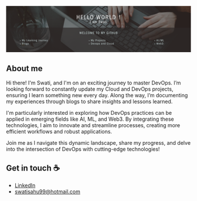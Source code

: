 <!--
**Emerald2308/Emerald2308** is a ✨ _special_ ✨ repository because its `README.md` (this file) appears on your GitHub profile.

Here are some ideas to get you started:

- 🔭 I’m currently working on ...
- 🌱 I’m currently learning ...
- 👯 I’m looking to collaborate on ...
- 🤔 I’m looking for help with ...
- 💬 Ask me about ...
- 📫 How to reach me: ...
- 😄 Pronouns: ...
- ⚡ Fun fact: ...
-->

<img src="https://github.com/Emerald2308/Emerald2308/blob/main/Banner_Image.png" alt="Hello world">

## About me

Hi there! I'm Swati, and I'm on an exciting journey to master DevOps. I’m looking forward to constantly update my Cloud and DevOps projects, ensuring I learn something new every day. Along the way, I’m documenting my experiences through blogs to share insights and lessons learned.

I'm particularly interested in exploring how DevOps practices can be applied in emerging fields like AI, ML, and Web3. By integrating these technologies, I aim to innovate and streamline processes, creating more efficient workflows and robust applications.

Join me as I navigate this dynamic landscape, share my progress, and delve into the intersection of DevOps with cutting-edge technologies!


## Get in touch :coffee:

- [LinkedIn](www.linkedin.com/in/swati-sahu-25b28918b)
- swatisahu99@hotmail.com


